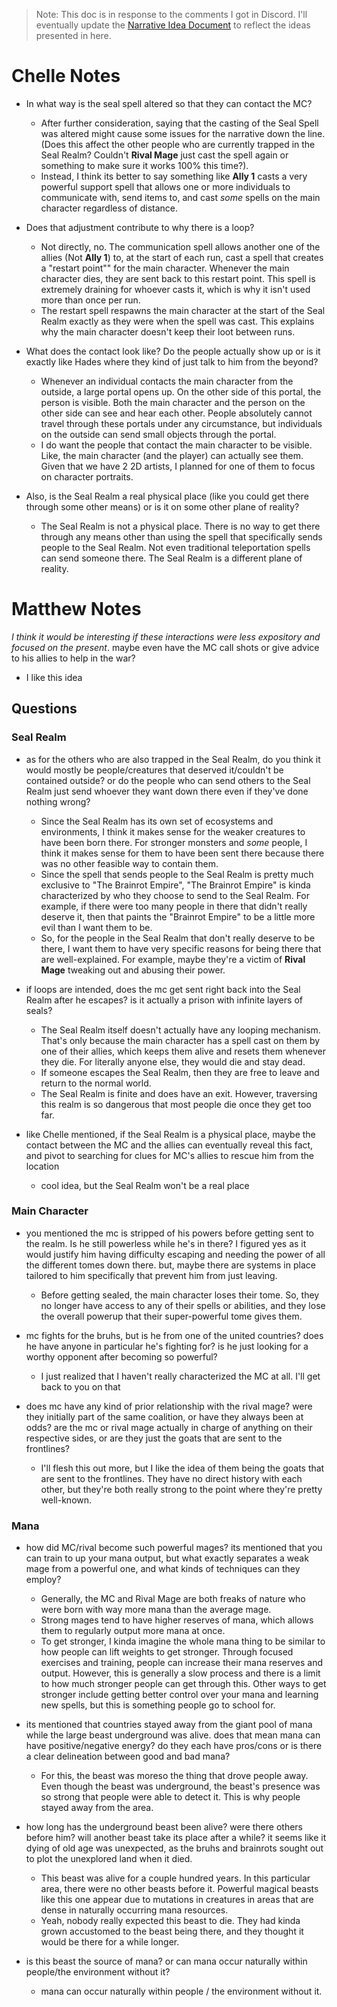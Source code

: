 
> Note: This doc is in response to the comments I got in Discord. I'll eventually update the [Narrative Idea Document](<../../Narrative Idea.md>) to reflect the ideas presented in here.

# Chelle Notes

- In what way is the seal spell altered so that they can contact the MC?
	- After further consideration, saying that the casting of the Seal Spell was altered might cause some issues for the narrative down the line. (Does this affect the other people who are currently trapped in the Seal Realm? Couldn't **Rival Mage** just cast the spell again or something to make sure it works 100% this time?).
	- Instead, I think its better to say something like **Ally 1** casts a very powerful support spell that allows one or more individuals to communicate with, send items to, and cast _some_ spells on the main character regardless of distance.

- Does that adjustment contribute to why there is a loop?
	- Not directly, no. The communication spell allows another one of the allies (Not **Ally 1**) to, at the start of each run, cast a spell that creates a "restart point"" for the main character. Whenever the main character dies, they are sent back to this restart point. This spell is extremely draining for whoever casts it, which is why it isn't used more than once per run.
	- The restart spell respawns the main character at the start of the Seal Realm exactly as they were when the spell was cast. This explains why the main character doesn't keep their loot between runs.

- What does the contact look like? Do the people actually show up or is it exactly like Hades where they kind of just talk to him from the beyond?
	- Whenever an individual contacts the main character from the outside, a large portal opens up. On the other side of this portal, the person is visible. Both the main character and the person on the other side can see and hear each other. People absolutely cannot travel through these portals under any circumstance, but individuals on the outside can send small objects through the portal.
	- I do want the people that contact the main character to be visible. Like, the main character (and the player) can actually see them. Given that we have 2 2D artists, I planned for one of them to focus on character portraits.

- Also, is the Seal Realm a real physical place (like you could get there through some other means) or is it on some other plane of reality?
	- The Seal Realm is not a physical place. There is no way to get there through any means other than using the spell that specifically sends people to the Seal Realm. Not even traditional teleportation spells can send someone there. The Seal Realm is a different plane of reality.

# Matthew Notes

_I think it would be interesting if these interactions were less expository and focused on the present_. maybe even have the MC call shots or give advice to his allies to help in the war?
- I like this idea

## Questions

### Seal Realm
- as for the others who are also trapped in the Seal Realm, do you think it would mostly be people/creatures that deserved it/couldn't be contained outside? or do the people who can send others to the Seal Realm just send whoever they want down there even if they've done nothing wrong?
	- Since the Seal Realm has its own set of ecosystems and environments, I think it makes sense for the weaker creatures to have been born there. For stronger monsters and _some_ people, I think it makes sense for them to have been sent there because there was no other feasible way to contain them.
	- Since the spell that sends people to the Seal Realm is pretty much exclusive to "The Brainrot Empire", "The Brainrot Empire" is kinda characterized by who they choose to send to the Seal Realm. For example, if there were too many people in there that didn't really deserve it, then that paints the "Brainrot Empire" to be a little more evil than I want them to be.
	- So, for the people in the Seal Realm that don't really deserve to be there, I want them to have very specific reasons for being there that are well-explained. For example, maybe they're a victim of **Rival Mage** tweaking out and abusing their power.

- if loops are intended, does the mc get sent right back into the Seal Realm after he escapes? is it actually a prison with infinite layers of seals?
	- The Seal Realm itself doesn't actually have any looping mechanism. That's only because the main character has a spell cast on them by one of their allies, which keeps them alive and resets them whenever they die. For literally anyone else, they would die and stay dead.
	- If someone escapes the Seal Realm, then they are free to leave and return to the normal world.
	- The Seal Realm is finite and does have an exit. However, traversing this realm is so dangerous that most people die once they get too far.

- like Chelle mentioned, if the Seal Realm is a physical place, maybe the contact between the MC and the allies can eventually reveal this fact, and pivot to searching for clues for MC's allies to rescue him from the location
	- cool idea, but the Seal Realm won't be a real place

### Main Character
- you mentioned the mc is stripped of his powers before getting sent to the realm. Is he still powerless while he's in there? I figured yes as it would justify him having difficulty escaping and needing the power of all the different tomes down there. but, maybe there are systems in place tailored to him specifically that prevent him from just leaving.
	- Before getting sealed, the main character loses their tome. So, they no longer have access to any of their spells or abilities, and they lose the overall powerup that their super-powerful tome gives them.

- mc fights for the bruhs, but is he from one of the united countries? does he have anyone in particular he's fighting for? is he just looking for a worthy opponent after becoming so powerful?
	- I just realized that I haven't really characterized the MC at all. I'll get back to you on that

- does mc have any kind of prior relationship with the rival mage? were they initially part of the same coalition, or have they always been at odds? are the mc or rival mage actually in charge of anything on their respective sides, or are they just the goats that are sent to the frontlines?
	- I'll flesh this out more, but I like the idea of them being the goats that are sent to the frontlines. They have no direct history with each other, but they're both really strong to the point where they're pretty well-known.

### Mana
- how did MC/rival become such powerful mages? its mentioned that you can train to up your mana output, but what exactly separates a weak mage from a powerful one, and what kinds of techniques can they employ?
	- Generally, the MC and Rival Mage are both freaks of nature who were born with way more mana than the average mage.
	- Strong mages tend to have higher reserves of mana, which allows them to regularly output more mana at once.
	- To get stronger, I kinda imagine the whole mana thing to be similar to how people can lift weights to get stronger. Through focused exercises and training, people can increase their mana reserves and output. However, this is generally a slow process and there is a limit to how much stronger people can get through this. Other ways to get stronger include getting better control over your mana and learning new spells, but this is something people go to school for.

- its mentioned that countries stayed away from the giant pool of mana while the large beast underground was alive. does that mean mana can have positive/negative energy? do they each have pros/cons or is there a clear delineation between good and bad mana?
	- For this, the beast was moreso the thing that drove people away. Even though the beast was underground, the beast's presence was so strong that people were able to detect it. This is why people stayed away from the area.

- how long has the underground beast been alive? were there others before him? will another beast take its place after a while? it seems like it dying of old age was unexpected, as the bruhs and brainrots sought out to plot the unexplored land when it died.
	- This beast was alive for a couple hundred years. In this particular area, there were no other beasts before it. Powerful magical beasts like this one appear due to mutations in creatures in areas that are dense in naturally occurring mana resources.
	- Yeah, nobody really expected this beast to die. They had kinda grown accustomed to the beast being there, and they thought it would be there for a while longer.

- is this beast the source of mana? or can mana occur naturally within people/the environment without it?
	- mana can occur naturally within people / the environment without it.
